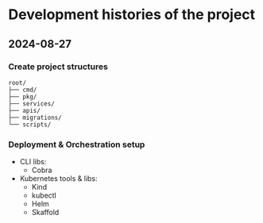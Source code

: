 # Development histories of the project

## 2024-08-27

### Create project structures
```
root/
├── cmd/
├── pkg/
├── services/
├── apis/
├── migrations/
└── scripts/
```

### Deployment & Orchestration setup
- CLI libs: 
    - Cobra
- Kubernetes tools & libs:
    - Kind
    - kubectl
    - Helm
    - Skaffold
